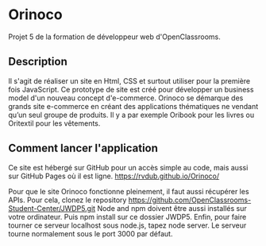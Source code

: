 # Orinoco #

Projet 5 de la formation de développeur web d'OpenClassrooms.

## Description ##

Il s'agit de réaliser un site en Html, CSS et surtout utiliser pour la première fois JavaScript. Ce prototype de site est créé pour développer un business model d'un nouveau concept d'e-commerce. Orinoco se démarque des grands site e-commerce en créant des applications thématiques ne vendant qu’un seul groupe de produits. Il y a par exemple Oribook pour les livres ou Oritextil pour les vêtements.


## Comment lancer l'application ##

Ce site est hébergé sur GitHub pour un accès simple au code, mais aussi sur GitHub Pages où il est ligne.
https://rvdub.github.io/Orinoco/

Pour que le site Orinoco fonctionne pleinement, il faut aussi récupérer les APIs. Pour cela, clonez le repository https://github.com/OpenClassrooms-Student-Center/JWDP5.git
Node and npm doivent être aussi installés sur votre ordinateur. Puis npm install sur ce dossier JWDP5.
Enfin, pour faire tourner ce serveur localhost sous node.js, tapez node server.
Le serveur tourne normalement sous le port 3000 par défaut.


